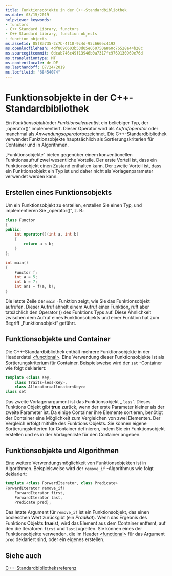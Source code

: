 ```yaml
---
title: Funktionsobjekte in der C++-Standardbibliothek
ms.date: 03/15/2019
helpviewer_keywords:
- functors
- C++ Standard Library, functors
- C++ Standard Library, function objects
- function objects
ms.assetid: 85f8a735-2c7b-4f10-9c4d-95c666ec4192
ms.openlocfilehash: 4df8096603b53d05e050750a860c76528a44b28c
ms.sourcegitcommit: 0dcab746c49f13946b0a7317fc9769130969e76d
ms.translationtype: MT
ms.contentlocale: de-DE
ms.lasthandoff: 07/24/2019
ms.locfileid: "68454074"
---
```

# <a name="function-objects-in-the-c-standard-library"></a>Funktionsobjekte in der C++-Standardbibliothek

Ein *Funktionsobjekt*oder *Funktionselement*ist ein beliebiger Typ, der „operator()“ implementiert. Dieser Operator wird als *Aufrufoperator* oder manchmal als *Anwendungsoperator*bezeichnet. Die C++-Standardbibliothek verwendet Funktionsobjekte hauptsächlich als Sortierungskriterien für Container und in Algorithmen.

„Funktionsobjekte“ bieten gegenüber einem konventionellen Funktionsaufruf zwei wesentliche Vorteile. Der erste Vorteil ist, dass ein Funktionsobjekt einen Zustand enthalten kann. Der zweite Vorteil ist, dass ein Funktionsobjekt ein Typ ist und daher nicht als Vorlagenparameter verwendet werden kann.

## <a name="creating-a-function-object"></a>Erstellen eines Funktionsobjekts

Um ein Funktionsobjekt zu erstellen, erstellen Sie einen Typ, und implementieren Sie „operator()“, z. B.:

```cpp
class Functor
{
public:
    int operator()(int a, int b)
    {
        return a < b;
    }
};

int main()
{
    Functor f;
    int a = 5;
    int b = 7;
    int ans = f(a, b);
}
```

Die letzte Zeile der `main` -Funktion zeigt, wie Sie das Funktionsobjekt aufrufen. Dieser Aufruf ähnelt einem Aufruf einer Funktion, ruft aber tatsächlich den Operator () des Funktions Typs auf. Diese Ähnlichkeit zwischen dem Aufruf eines Funktionsobjekts und einer Funktion hat zum Begriff „Funktionsobjekt“ geführt.

## <a name="function-objects-and-containers"></a>Funktionsobjekte und Container

Die C++-Standardbibliothek enthält mehrere Funktionsobjekte in der Headerdatei [\<functional>](../standard-library/functional.md). Eine Verwendung dieser Funktionsobjekte ist als Sortierungskriterium für Container. Beispielsweise wird der `set` -Container wie folgt deklariert:

```cpp
template <class Key,
    class Traits=less<Key>,
    class Allocator=allocator<Key>>
class set
```

Das zweite Vorlagenargument ist das Funktionsobjekt „ `less`“. Dieses Funktions Objekt gibt **true** zurück, wenn der erste Parameter kleiner als der zweite Parameter ist. Da einige Container ihre Elemente sortieren, benötigt der Container eine Möglichkeit zum Vergleichen von zwei Elementen. Der Vergleich erfolgt mithilfe des Funktions Objekts. Sie können eigene Sortierungskriterien für Container definieren, indem Sie ein Funktionsobjekt erstellen und es in der Vorlagenliste für den Container angeben.

## <a name="function-objects-and-algorithms"></a>Funktionsobjekte und Algorithmen

Eine weitere Verwendungsmöglichkeit von Funktionsobjekten ist in Algorithmen. Beispielsweise wird der `remove_if` -Algorithmus wie folgt deklariert:

```cpp
template <class ForwardIterator, class Predicate>
ForwardIterator remove_if(
    ForwardIterator first,
    ForwardIterator last,
    Predicate pred);
```

Das letzte Argument für `remove_if` ist ein Funktionsobjekt, das einen booleschen Wert zurückgibt (ein *Prädikat*). Wenn das Ergebnis des Funktions Objekts **true**ist, wird das Element aus dem Container entfernt, auf den die Iteratoren `first` und `last`zugreifen. Sie können eines der Funktionsobjekte verwenden, die im Header [\<functional>](../standard-library/functional.md) für das Argument `pred` deklariert sind, oder ein eigenes erstellen.

## <a name="see-also"></a>Siehe auch

[C++-Standardbibliotheksreferenz](../standard-library/cpp-standard-library-reference.md)
